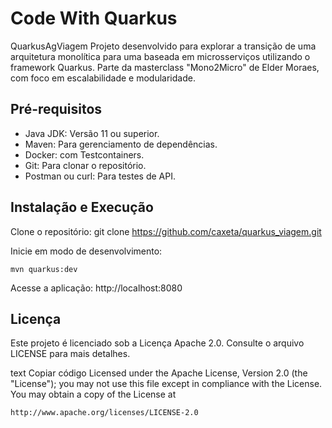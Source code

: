 # Code With Quarkus

QuarkusAgViagem
Projeto desenvolvido para explorar a transição de uma arquitetura monolítica para uma baseada em microsserviços utilizando o framework Quarkus. Parte da masterclass "Mono2Micro" de Elder Moraes, com foco em escalabilidade e modularidade.

## Pré-requisitos
* Java JDK: Versão 11 ou superior.
* Maven: Para gerenciamento de dependências.
* Docker: com Testcontainers.
* Git: Para clonar o repositório.
* Postman ou curl: Para testes de API.

## Instalação e Execução
Clone o repositório: git clone https://github.com/caxeta/quarkus_viagem.git

Inicie em modo de desenvolvimento:

```shell script
mvn quarkus:dev
```
Acesse a aplicação: http://localhost:8080

## Licença
Este projeto é licenciado sob a Licença Apache 2.0. Consulte o arquivo LICENSE para mais detalhes.

text
Copiar código
Licensed under the Apache License, Version 2.0 (the "License");
you may not use this file except in compliance with the License.
You may obtain a copy of the License at

    http://www.apache.org/licenses/LICENSE-2.0







